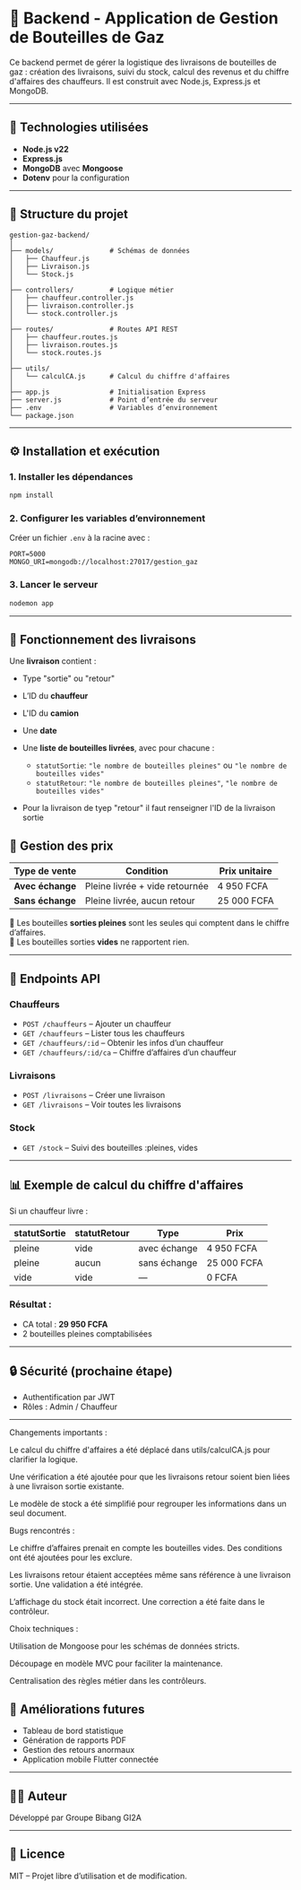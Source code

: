 # 🔧 Backend - Application de Gestion de Bouteilles de Gaz

Ce backend permet de gérer la logistique des livraisons de bouteilles de gaz : création des livraisons, suivi du stock, calcul des revenus et du chiffre d'affaires des chauffeurs. Il est construit avec Node.js, Express.js et MongoDB.

---

## 🧱 Technologies utilisées

- **Node.js v22**
- **Express.js**
- **MongoDB** avec **Mongoose**
- **Dotenv** pour la configuration

---

## 📁 Structure du projet

```
gestion-gaz-backend/
│
├── models/              # Schémas de données
│   ├── Chauffeur.js
│   ├── Livraison.js
│   └── Stock.js
│
├── controllers/         # Logique métier
│   ├── chauffeur.controller.js
│   ├── livraison.controller.js
│   └── stock.controller.js
│
├── routes/              # Routes API REST
│   ├── chauffeur.routes.js
│   ├── livraison.routes.js
│   └── stock.routes.js
│
├── utils/
│   └── calculCA.js      # Calcul du chiffre d'affaires
│
├── app.js               # Initialisation Express
├── server.js            # Point d’entrée du serveur
├── .env                 # Variables d’environnement
└── package.json
```

---

## ⚙️ Installation et exécution

### 1. Installer les dépendances

```bash
npm install
```

### 2. Configurer les variables d’environnement

Créer un fichier `.env` à la racine avec :

```
PORT=5000
MONGO_URI=mongodb://localhost:27017/gestion_gaz
```

### 3. Lancer le serveur

```bash
nodemon app
```

---

## 🚚 Fonctionnement des livraisons

Une **livraison** contient :
- Type "sortie" ou "retour"
- L’ID du **chauffeur**
- L'ID du **camion**
- Une **date**
- Une **liste de bouteilles livrées**, avec pour chacune :
  - `statutSortie`: `"le nombre de bouteilles pleines"` ou `"le nombre de bouteilles vides"`
  - `statutRetour`: `"le nombre de bouteilles pleines"`, `"le nombre de bouteilles vides"`

- Pour la livraison de tyep "retour" il faut renseigner l'ID de la livraison sortie 


## 💸 Gestion des prix

| Type de vente           | Condition                                   | Prix unitaire |
|------------------------|---------------------------------------------|---------------|
| **Avec échange**       | Pleine livrée + vide retournée              | 4 950 FCFA    |
| **Sans échange**       | Pleine livrée, aucun retour                 | 25 000 FCFA   |

🔸 Les bouteilles **sorties pleines** sont les seules qui comptent dans le chiffre d’affaires.  
🔸 Les bouteilles sorties **vides** ne rapportent rien.

---

## 📡 Endpoints API

### Chauffeurs

- `POST /chauffeurs` – Ajouter un chauffeur
- `GET /chauffeurs` – Lister tous les chauffeurs
- `GET /chauffeurs/:id` – Obtenir les infos d’un chauffeur
- `GET /chauffeurs/:id/ca` – Chiffre d’affaires d’un chauffeur

### Livraisons

- `POST /livraisons` – Créer une livraison
- `GET /livraisons` – Voir toutes les livraisons

### Stock

- `GET /stock` – Suivi des bouteilles :pleines, vides

---

## 📊 Exemple de calcul du chiffre d'affaires

Si un chauffeur livre :

| statutSortie | statutRetour | Type         | Prix        |
|--------------|---------------|--------------|-------------|
| pleine       | vide          | avec échange | 4 950 FCFA  |
| pleine       | aucun         | sans échange | 25 000 FCFA |
| vide         | vide          | —            | 0 FCFA      |

### Résultat :

- CA total : **29 950 FCFA**
- 2 bouteilles pleines comptabilisées

---

## 🔒 Sécurité (prochaine étape)

- Authentification par JWT
- Rôles : Admin / Chauffeur

---
Changements importants :

Le calcul du chiffre d'affaires a été déplacé dans utils/calculCA.js pour clarifier la logique.

Une vérification a été ajoutée pour que les livraisons retour soient bien liées à une livraison sortie existante.

Le modèle de stock a été simplifié pour regrouper les informations dans un seul document.

Bugs rencontrés :

Le chiffre d’affaires prenait en compte les bouteilles vides. Des conditions ont été ajoutées pour les exclure.

Les livraisons retour étaient acceptées même sans référence à une livraison sortie. Une validation a été intégrée.

L’affichage du stock était incorrect. Une correction a été faite dans le contrôleur.

Choix techniques :

Utilisation de Mongoose pour les schémas de données stricts.

Découpage en modèle MVC pour faciliter la maintenance.

Centralisation des règles métier dans les contrôleurs.

## 🚀 Améliorations futures

- Tableau de bord statistique
- Génération de rapports PDF
- Gestion des retours anormaux
- Application mobile Flutter connectée

---

## 👨‍💻 Auteur

Développé par Groupe Bibang GI2A


---

## 📄 Licence

MIT – Projet libre d’utilisation et de modification.
